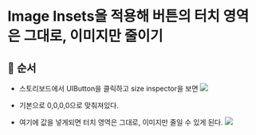 # Image Insets을 적용해 버튼의 터치 영역은 그대로, 이미지만 줄이기

## 🍎 순서
- 스토리보드에서 UIButton을 클릭하고 size inspector을 보면
![](https://i.imgur.com/XlWq0Se.png)

- 기본으로 0,0,0,0으로 맞춰져있다.
- 여기에 값을 넣게되면 터치 영역은 그대로, 이미지만 줄일 수 있게 된다.
![](https://i.imgur.com/1jNwk5T.png)


